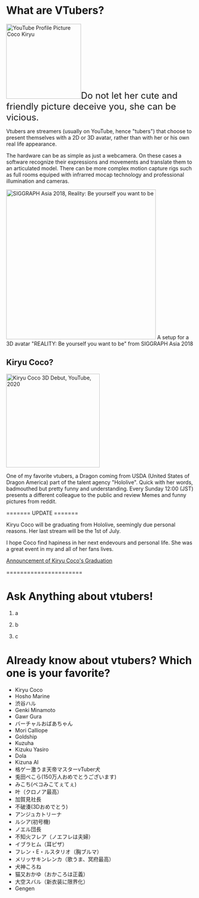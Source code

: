 # What are VTubers?

<img 
     alt="YouTube Profile Picture Coco Kiryu"
     src="https://github.com/sergiodl-naist/AttractingContributors-VTubers/blob/main/images/hololive-coco.jpg"
     width="200px" /><font size="+2">Do not let her cute and friendly picture deceive you, she can be vicious.</font>

Vtubers are streamers (usually on YouTube, hence "tubers") that choose to present themselves with a 2D or 3D avatar, rather than with her or his own real life appearance.

The hardware can be as simple as just a webcamera. On these cases a software recognize their expressions and movements and translate them to an articulated model. There can be more complex motion capture rigs such as full rooms equiped with infrarred mocap technology and professional illumination and cameras.

<img 
     alt="SIGGRAPH Asia 2018, Reality: Be yourself you want to be"
     src="https://sa2018.conference-program.com/wp-content/linklings_snippets/representative_images/Efv5Sefxuq6SMeaQ.jpg"
     width="400px" />
A setup for a 3D avatar "REALITY: Be yourself you want to be" from SIGGRAPH Asia 2018

## Kiryu Coco?

<img 
     alt="Kiryu Coco 3D Debut, YouTube, 2020"
     src="https://github.com/sergiodl-naist/AttractingContributors-VTubers/blob/main/images/marineandcoco-3ddebut.png"
     width="250px" />

One of my favorite vtubers, a Dragon coming from USDA (United States of Dragon America) part of the talent agency "Hololive". Quick with her words, badmouthed but pretty funny and understanding. Every Sunday 12:00 (JST) presents a different colleague to the public and review Memes and funny pictures from reddit.

======= UPDATE =======

Kiryu Coco will be graduating from Hololive, seemingly due personal reasons.
Her last stream will be the 1st of July.

I hope Coco find hapiness in her next endevours and personal life.
She was a great event in my and all of her fans lives.

[Announcement of Kiryu Coco's Graduation](https://cover-corp.com/news/detail/20210609b)

======================

# Ask Anything about vtubers!

1. a

2. b

3. c

# Already know about vtubers? Which one is your favorite?

* Kiryu Coco
* Hosho Marine
* 渋谷ハル
* Genki Minamoto
* Gawr Gura
* バーチャルおばあちゃん
* Mori Calliope
* Goldship
* Kuzuha
* Kizuku Yasiro
* Dola
* Kizuna AI
* 格ゲー激うま天帝マスターvTuber犬
* 兎田ぺこら(150万人おめでとうございます)
* みこち(ペコみこてぇてぇ)
* 叶（クロノア最高）
* 加賀見社長
* 不破湊(3Dおめでとう)
* アンジュカトリーナ
* ルシア(初号機)
* ノエル団長
* 不知火フレア（ノエフレは夫婦）
* イブラヒム（耳ピザ）
* フレン・E・ルスタリオ（胸ブルマ）
* メリッサキンレンカ（歌うま、冥府最高）
* 犬神ころね
* 猫又おかゆ（おかころは正義）
* 大空スバル（新衣装に限界化）
* Gengen
